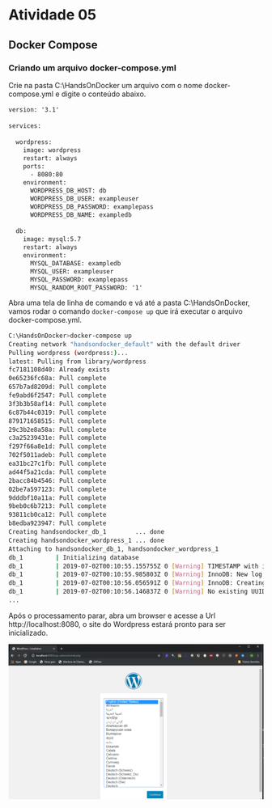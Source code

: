 # Atividade 05

## Docker Compose

### Criando um arquivo docker-compose.yml

Crie na pasta C:\HandsOnDocker um arquivo com o nome docker-compose.yml e digite o conteúdo abaixo.

```docker-compose
version: '3.1'

services:

  wordpress:
    image: wordpress
    restart: always
    ports:
      - 8080:80
    environment:
      WORDPRESS_DB_HOST: db
      WORDPRESS_DB_USER: exampleuser
      WORDPRESS_DB_PASSWORD: examplepass
      WORDPRESS_DB_NAME: exampledb

  db:
    image: mysql:5.7
    restart: always
    environment:
      MYSQL_DATABASE: exampledb
      MYSQL_USER: exampleuser
      MYSQL_PASSWORD: examplepass
      MYSQL_RANDOM_ROOT_PASSWORD: '1'
```

Abra uma tela de linha de comando e vá até a pasta C:\HandsOnDocker, vamos rodar o comando `docker-compose up` que irá executar o arquivo docker-compose.yml.

```bash
C:\HandsOnDocker>docker-compose up
Creating network "handsondocker_default" with the default driver
Pulling wordpress (wordpress:)...
latest: Pulling from library/wordpress
fc7181108d40: Already exists
0e65236fc68a: Pull complete
657b7ad8209d: Pull complete
fe9abd6f2547: Pull complete
3f3b3b58af14: Pull complete
6c87b44c0319: Pull complete
879171658515: Pull complete
29c3b2e8a58a: Pull complete
c3a25239431e: Pull complete
f297f66a8e1d: Pull complete
702f5011adeb: Pull complete
ea31bc27c1fb: Pull complete
ad44f5a21cda: Pull complete
2bacc84b4546: Pull complete
02be7a597123: Pull complete
9dddbf10a11a: Pull complete
9beb0c6b7213: Pull complete
93811cb0ca12: Pull complete
b8edba923947: Pull complete
Creating handsondocker_db_1        ... done
Creating handsondocker_wordpress_1 ... done
Attaching to handsondocker_db_1, handsondocker_wordpress_1
db_1         | Initializing database
db_1         | 2019-07-02T00:10:55.155755Z 0 [Warning] TIMESTAMP with implicit DEFAULT value is deprecated. Please use --explicit_defaults_for_timestamp server option (see documentation for more details).
db_1         | 2019-07-02T00:10:55.985803Z 0 [Warning] InnoDB: New log files created, LSN=45790
db_1         | 2019-07-02T00:10:56.056591Z 0 [Warning] InnoDB: Creating foreign key constraint system tables.
db_1         | 2019-07-02T00:10:56.146837Z 0 [Warning] No existing UUID has been found, so we assume that this is the first time that this server has been started. Generating a new UUID: dcc78a69-9c5d-11e9-bca9-0242ac140002.
...

```

Após o processamento parar, abra um browser e acesse a Url http://localhost:8080, o site do Wordpress estará pronto para ser inicializado.

![Wordpress](imagens/wordpress.png)


